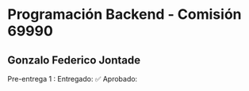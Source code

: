 <h1>Programación Backend - Comisión 69990</h1>
<h2>Gonzalo Federico Jontade</h2>
Pre-entrega 1 :
Entregado: ✅
Aprobado:  

